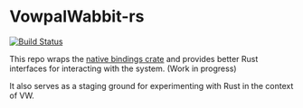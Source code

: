 # VowpalWabbit-rs

[![Build Status](https://travis-ci.org/jackgerrits/vowpalwabbit-rs.svg?branch=master)](https://travis-ci.org/jackgerrits/vowpalwabbit-rs)

This repo wraps the [native bindings crate](https://github.com/jackgerrits/vowpalwabbit-sys-rs) and provides better Rust interfaces for interacting with the system. (Work in progress)

It also serves as a staging ground for experimenting with Rust in the context of VW.